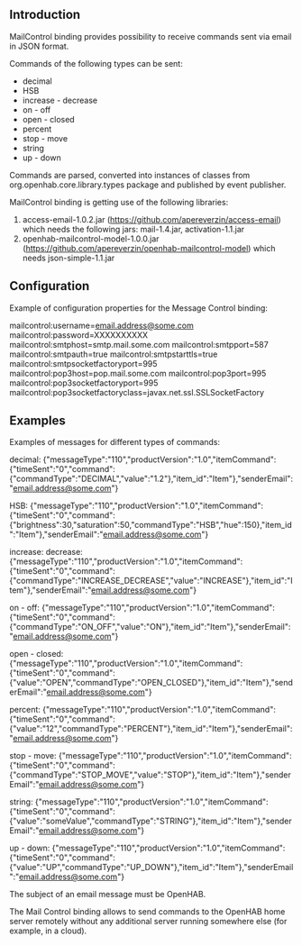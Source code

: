 ## Introduction

MailControl binding provides possibility to receive commands sent via email in JSON format.

Commands of the following types can be sent:

* decimal
* HSB
* increase - decrease
* on - off
* open - closed
* percent
* stop - move
* string
* up - down

Commands are parsed, converted into instances of classes from org.openhab.core.library.types package and published by event publisher.

MailControl binding is getting use of the following libraries:

1) access-email-1.0.2.jar (https://github.com/apereverzin/access-email) which needs the following jars: mail-1.4.jar, activation-1.1.jar
2) openhab-mailcontrol-model-1.0.0.jar (https://github.com/apereverzin/openhab-mailcontrol-model) which needs json-simple-1.1.jar


## Configuration

Example of configuration properties for the Message Control binding:

mailcontrol:username=email.address@some.com
mailcontrol:password=XXXXXXXXXX
mailcontrol:smtphost=smtp.mail.some.com
mailcontrol:smtpport=587
mailcontrol:smtpauth=true
mailcontrol:smtpstarttls=true
mailcontrol:smtpsocketfactoryport=995
mailcontrol:pop3host=pop.mail.some.com
mailcontrol:pop3port=995
mailcontrol:pop3socketfactoryport=995
mailcontrol:pop3socketfactoryclass=javax.net.ssl.SSLSocketFactory

## Examples

Examples of messages for different types of commands:

decimal: {"messageType":"110","productVersion":"1.0","itemCommand":{"timeSent":"0","command":{"commandType":"DECIMAL","value":"1.2"},"item_id":"Item"},"senderEmail":"email.address@some.com"}

HSB: {"messageType":"110","productVersion":"1.0","itemCommand":{"timeSent":"0","command":{"brightness":30,"saturation":50,"commandType":"HSB","hue":150},"item_id":"Item"},"senderEmail":"email.address@some.com"}

increase: decrease: {"messageType":"110","productVersion":"1.0","itemCommand":{"timeSent":"0","command":{"commandType":"INCREASE_DECREASE","value":"INCREASE"},"item_id":"Item"},"senderEmail":"email.address@some.com"}

on - off: {"messageType":"110","productVersion":"1.0","itemCommand":{"timeSent":"0","command":{"commandType":"ON_OFF","value":"ON"},"item_id":"Item"},"senderEmail":"email.address@some.com"}

open - closed: {"messageType":"110","productVersion":"1.0","itemCommand":{"timeSent":"0","command":{"value":"OPEN","commandType":"OPEN_CLOSED"},"item_id":"Item"},"senderEmail":"email.address@some.com"}

percent: {"messageType":"110","productVersion":"1.0","itemCommand":{"timeSent":"0","command":{"value":"12","commandType":"PERCENT"},"item_id":"Item"},"senderEmail":"email.address@some.com"}

stop - move: {"messageType":"110","productVersion":"1.0","itemCommand":{"timeSent":"0","command":{"commandType":"STOP_MOVE","value":"STOP"},"item_id":"Item"},"senderEmail":"email.address@some.com"}

string: {"messageType":"110","productVersion":"1.0","itemCommand":{"timeSent":"0","command":{"value":"someValue","commandType":"STRING"},"item_id":"Item"},"senderEmail":"email.address@some.com"}

up - down: {"messageType":"110","productVersion":"1.0","itemCommand":{"timeSent":"0","command":{"value":"UP","commandType":"UP_DOWN"},"item_id":"Item"},"senderEmail":"email.address@some.com"}

The subject of an email message must be OpenHAB.

The Mail Control binding allows to send commands to the OpenHAB home server remotely without any additional server running somewhere else (for example, in a cloud).